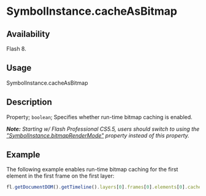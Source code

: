 # SymbolInstance.cacheAsBitmap

## Availability

Flash 8.

## Usage

SymbolInstance.cacheAsBitmap

## Description

Property; `boolean`; Specifies whether run-time bitmap caching is enabled.

***Note:** Starting w/ Flash Professional CS5.5, users should switch to using the ["SymbolInstance.bitmapRenderMode"](../SymbolInstance_object/SymbolInstance3.md) property instead of this property.*

## Example

The following example enables run-time bitmap caching for the first element in the first frame on the first layer:

```javascript
fl.getDocumentDOM().getTimeline().layers[0].frames[0].elements[0].cacheAsBitmap = true;
```

